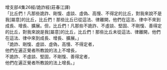 增支部4集26經/詭詐經(莊春江譯)  
「比丘們！凡那些詭詐、剛愎、虛談、虛偽、高慢、不得定的比丘，對我來說不是我[屬意]的比丘，比丘們！那些比丘已從這法、律離開，他們在這法、律中不來到成長、增長、擴展。但，比丘們！凡那些不詭詐、不虛談、堅固、不剛愎、善得定的比丘，對我來說是我[屬意]的比丘，比丘們！那些比丘未從這法、律離開，他們在這法、律中來到成長、增長、擴展。」  
「詭詐、剛愎、虛談、虛偽，高慢、不得定者，  
他們在遍正覺者所教說的法上不增長，  
不詭詐、不虛談、堅固，不剛愎、善得定者，  
他們在遍正覺者所教說的法上增長。」  
  
  
